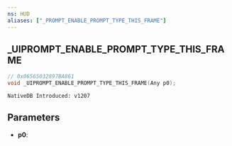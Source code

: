 ```yaml
---
ns: HUD
aliases: ["_PROMPT_ENABLE_PROMPT_TYPE_THIS_FRAME"]
---
```

## _UIPROMPT_ENABLE_PROMPT_TYPE_THIS_FRAME

```c
// 0x06565032897BA861
void _UIPROMPT_ENABLE_PROMPT_TYPE_THIS_FRAME(Any p0);
```

```
NativeDB Introduced: v1207
```

## Parameters
* **p0**:
